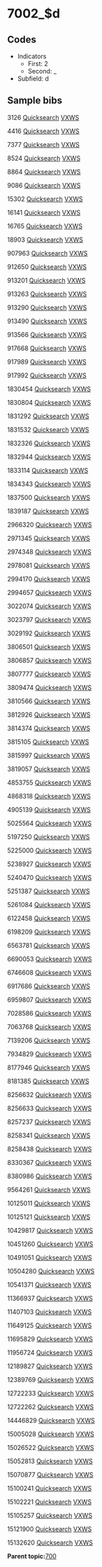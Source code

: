 # 7002\_$d

## Codes

-   Indicators
    -   First: 2
    -   Second: \_
-   Subfield: d

## Sample bibs

3126 [Quicksearch](https://search.library.yale.edu/catalog/3126) [VXWS](http://prodorbis.library.yale.edu:7014/vxws/GetHoldingsService?bibId=3126)

4416 [Quicksearch](https://search.library.yale.edu/catalog/4416) [VXWS](http://prodorbis.library.yale.edu:7014/vxws/GetHoldingsService?bibId=4416)

7377 [Quicksearch](https://search.library.yale.edu/catalog/7377) [VXWS](http://prodorbis.library.yale.edu:7014/vxws/GetHoldingsService?bibId=7377)

8524 [Quicksearch](https://search.library.yale.edu/catalog/8524) [VXWS](http://prodorbis.library.yale.edu:7014/vxws/GetHoldingsService?bibId=8524)

8864 [Quicksearch](https://search.library.yale.edu/catalog/8864) [VXWS](http://prodorbis.library.yale.edu:7014/vxws/GetHoldingsService?bibId=8864)

9086 [Quicksearch](https://search.library.yale.edu/catalog/9086) [VXWS](http://prodorbis.library.yale.edu:7014/vxws/GetHoldingsService?bibId=9086)

15302 [Quicksearch](https://search.library.yale.edu/catalog/15302) [VXWS](http://prodorbis.library.yale.edu:7014/vxws/GetHoldingsService?bibId=15302)

16141 [Quicksearch](https://search.library.yale.edu/catalog/16141) [VXWS](http://prodorbis.library.yale.edu:7014/vxws/GetHoldingsService?bibId=16141)

16765 [Quicksearch](https://search.library.yale.edu/catalog/16765) [VXWS](http://prodorbis.library.yale.edu:7014/vxws/GetHoldingsService?bibId=16765)

18903 [Quicksearch](https://search.library.yale.edu/catalog/18903) [VXWS](http://prodorbis.library.yale.edu:7014/vxws/GetHoldingsService?bibId=18903)

907963 [Quicksearch](https://search.library.yale.edu/catalog/907963) [VXWS](http://prodorbis.library.yale.edu:7014/vxws/GetHoldingsService?bibId=907963)

912650 [Quicksearch](https://search.library.yale.edu/catalog/912650) [VXWS](http://prodorbis.library.yale.edu:7014/vxws/GetHoldingsService?bibId=912650)

913201 [Quicksearch](https://search.library.yale.edu/catalog/913201) [VXWS](http://prodorbis.library.yale.edu:7014/vxws/GetHoldingsService?bibId=913201)

913263 [Quicksearch](https://search.library.yale.edu/catalog/913263) [VXWS](http://prodorbis.library.yale.edu:7014/vxws/GetHoldingsService?bibId=913263)

913290 [Quicksearch](https://search.library.yale.edu/catalog/913290) [VXWS](http://prodorbis.library.yale.edu:7014/vxws/GetHoldingsService?bibId=913290)

913490 [Quicksearch](https://search.library.yale.edu/catalog/913490) [VXWS](http://prodorbis.library.yale.edu:7014/vxws/GetHoldingsService?bibId=913490)

913566 [Quicksearch](https://search.library.yale.edu/catalog/913566) [VXWS](http://prodorbis.library.yale.edu:7014/vxws/GetHoldingsService?bibId=913566)

917668 [Quicksearch](https://search.library.yale.edu/catalog/917668) [VXWS](http://prodorbis.library.yale.edu:7014/vxws/GetHoldingsService?bibId=917668)

917989 [Quicksearch](https://search.library.yale.edu/catalog/917989) [VXWS](http://prodorbis.library.yale.edu:7014/vxws/GetHoldingsService?bibId=917989)

917992 [Quicksearch](https://search.library.yale.edu/catalog/917992) [VXWS](http://prodorbis.library.yale.edu:7014/vxws/GetHoldingsService?bibId=917992)

1830454 [Quicksearch](https://search.library.yale.edu/catalog/1830454) [VXWS](http://prodorbis.library.yale.edu:7014/vxws/GetHoldingsService?bibId=1830454)

1830804 [Quicksearch](https://search.library.yale.edu/catalog/1830804) [VXWS](http://prodorbis.library.yale.edu:7014/vxws/GetHoldingsService?bibId=1830804)

1831292 [Quicksearch](https://search.library.yale.edu/catalog/1831292) [VXWS](http://prodorbis.library.yale.edu:7014/vxws/GetHoldingsService?bibId=1831292)

1831532 [Quicksearch](https://search.library.yale.edu/catalog/1831532) [VXWS](http://prodorbis.library.yale.edu:7014/vxws/GetHoldingsService?bibId=1831532)

1832326 [Quicksearch](https://search.library.yale.edu/catalog/1832326) [VXWS](http://prodorbis.library.yale.edu:7014/vxws/GetHoldingsService?bibId=1832326)

1832944 [Quicksearch](https://search.library.yale.edu/catalog/1832944) [VXWS](http://prodorbis.library.yale.edu:7014/vxws/GetHoldingsService?bibId=1832944)

1833114 [Quicksearch](https://search.library.yale.edu/catalog/1833114) [VXWS](http://prodorbis.library.yale.edu:7014/vxws/GetHoldingsService?bibId=1833114)

1834343 [Quicksearch](https://search.library.yale.edu/catalog/1834343) [VXWS](http://prodorbis.library.yale.edu:7014/vxws/GetHoldingsService?bibId=1834343)

1837500 [Quicksearch](https://search.library.yale.edu/catalog/1837500) [VXWS](http://prodorbis.library.yale.edu:7014/vxws/GetHoldingsService?bibId=1837500)

1839187 [Quicksearch](https://search.library.yale.edu/catalog/1839187) [VXWS](http://prodorbis.library.yale.edu:7014/vxws/GetHoldingsService?bibId=1839187)

2966320 [Quicksearch](https://search.library.yale.edu/catalog/2966320) [VXWS](http://prodorbis.library.yale.edu:7014/vxws/GetHoldingsService?bibId=2966320)

2971345 [Quicksearch](https://search.library.yale.edu/catalog/2971345) [VXWS](http://prodorbis.library.yale.edu:7014/vxws/GetHoldingsService?bibId=2971345)

2974348 [Quicksearch](https://search.library.yale.edu/catalog/2974348) [VXWS](http://prodorbis.library.yale.edu:7014/vxws/GetHoldingsService?bibId=2974348)

2978081 [Quicksearch](https://search.library.yale.edu/catalog/2978081) [VXWS](http://prodorbis.library.yale.edu:7014/vxws/GetHoldingsService?bibId=2978081)

2994170 [Quicksearch](https://search.library.yale.edu/catalog/2994170) [VXWS](http://prodorbis.library.yale.edu:7014/vxws/GetHoldingsService?bibId=2994170)

2994657 [Quicksearch](https://search.library.yale.edu/catalog/2994657) [VXWS](http://prodorbis.library.yale.edu:7014/vxws/GetHoldingsService?bibId=2994657)

3022074 [Quicksearch](https://search.library.yale.edu/catalog/3022074) [VXWS](http://prodorbis.library.yale.edu:7014/vxws/GetHoldingsService?bibId=3022074)

3023797 [Quicksearch](https://search.library.yale.edu/catalog/3023797) [VXWS](http://prodorbis.library.yale.edu:7014/vxws/GetHoldingsService?bibId=3023797)

3029192 [Quicksearch](https://search.library.yale.edu/catalog/3029192) [VXWS](http://prodorbis.library.yale.edu:7014/vxws/GetHoldingsService?bibId=3029192)

3806501 [Quicksearch](https://search.library.yale.edu/catalog/3806501) [VXWS](http://prodorbis.library.yale.edu:7014/vxws/GetHoldingsService?bibId=3806501)

3806857 [Quicksearch](https://search.library.yale.edu/catalog/3806857) [VXWS](http://prodorbis.library.yale.edu:7014/vxws/GetHoldingsService?bibId=3806857)

3807777 [Quicksearch](https://search.library.yale.edu/catalog/3807777) [VXWS](http://prodorbis.library.yale.edu:7014/vxws/GetHoldingsService?bibId=3807777)

3809474 [Quicksearch](https://search.library.yale.edu/catalog/3809474) [VXWS](http://prodorbis.library.yale.edu:7014/vxws/GetHoldingsService?bibId=3809474)

3810566 [Quicksearch](https://search.library.yale.edu/catalog/3810566) [VXWS](http://prodorbis.library.yale.edu:7014/vxws/GetHoldingsService?bibId=3810566)

3812926 [Quicksearch](https://search.library.yale.edu/catalog/3812926) [VXWS](http://prodorbis.library.yale.edu:7014/vxws/GetHoldingsService?bibId=3812926)

3814374 [Quicksearch](https://search.library.yale.edu/catalog/3814374) [VXWS](http://prodorbis.library.yale.edu:7014/vxws/GetHoldingsService?bibId=3814374)

3815105 [Quicksearch](https://search.library.yale.edu/catalog/3815105) [VXWS](http://prodorbis.library.yale.edu:7014/vxws/GetHoldingsService?bibId=3815105)

3815997 [Quicksearch](https://search.library.yale.edu/catalog/3815997) [VXWS](http://prodorbis.library.yale.edu:7014/vxws/GetHoldingsService?bibId=3815997)

3819057 [Quicksearch](https://search.library.yale.edu/catalog/3819057) [VXWS](http://prodorbis.library.yale.edu:7014/vxws/GetHoldingsService?bibId=3819057)

4853755 [Quicksearch](https://search.library.yale.edu/catalog/4853755) [VXWS](http://prodorbis.library.yale.edu:7014/vxws/GetHoldingsService?bibId=4853755)

4868318 [Quicksearch](https://search.library.yale.edu/catalog/4868318) [VXWS](http://prodorbis.library.yale.edu:7014/vxws/GetHoldingsService?bibId=4868318)

4905139 [Quicksearch](https://search.library.yale.edu/catalog/4905139) [VXWS](http://prodorbis.library.yale.edu:7014/vxws/GetHoldingsService?bibId=4905139)

5025564 [Quicksearch](https://search.library.yale.edu/catalog/5025564) [VXWS](http://prodorbis.library.yale.edu:7014/vxws/GetHoldingsService?bibId=5025564)

5197250 [Quicksearch](https://search.library.yale.edu/catalog/5197250) [VXWS](http://prodorbis.library.yale.edu:7014/vxws/GetHoldingsService?bibId=5197250)

5225000 [Quicksearch](https://search.library.yale.edu/catalog/5225000) [VXWS](http://prodorbis.library.yale.edu:7014/vxws/GetHoldingsService?bibId=5225000)

5238927 [Quicksearch](https://search.library.yale.edu/catalog/5238927) [VXWS](http://prodorbis.library.yale.edu:7014/vxws/GetHoldingsService?bibId=5238927)

5240470 [Quicksearch](https://search.library.yale.edu/catalog/5240470) [VXWS](http://prodorbis.library.yale.edu:7014/vxws/GetHoldingsService?bibId=5240470)

5251387 [Quicksearch](https://search.library.yale.edu/catalog/5251387) [VXWS](http://prodorbis.library.yale.edu:7014/vxws/GetHoldingsService?bibId=5251387)

5261084 [Quicksearch](https://search.library.yale.edu/catalog/5261084) [VXWS](http://prodorbis.library.yale.edu:7014/vxws/GetHoldingsService?bibId=5261084)

6122458 [Quicksearch](https://search.library.yale.edu/catalog/6122458) [VXWS](http://prodorbis.library.yale.edu:7014/vxws/GetHoldingsService?bibId=6122458)

6198209 [Quicksearch](https://search.library.yale.edu/catalog/6198209) [VXWS](http://prodorbis.library.yale.edu:7014/vxws/GetHoldingsService?bibId=6198209)

6563781 [Quicksearch](https://search.library.yale.edu/catalog/6563781) [VXWS](http://prodorbis.library.yale.edu:7014/vxws/GetHoldingsService?bibId=6563781)

6690053 [Quicksearch](https://search.library.yale.edu/catalog/6690053) [VXWS](http://prodorbis.library.yale.edu:7014/vxws/GetHoldingsService?bibId=6690053)

6746608 [Quicksearch](https://search.library.yale.edu/catalog/6746608) [VXWS](http://prodorbis.library.yale.edu:7014/vxws/GetHoldingsService?bibId=6746608)

6917686 [Quicksearch](https://search.library.yale.edu/catalog/6917686) [VXWS](http://prodorbis.library.yale.edu:7014/vxws/GetHoldingsService?bibId=6917686)

6959807 [Quicksearch](https://search.library.yale.edu/catalog/6959807) [VXWS](http://prodorbis.library.yale.edu:7014/vxws/GetHoldingsService?bibId=6959807)

7028586 [Quicksearch](https://search.library.yale.edu/catalog/7028586) [VXWS](http://prodorbis.library.yale.edu:7014/vxws/GetHoldingsService?bibId=7028586)

7063768 [Quicksearch](https://search.library.yale.edu/catalog/7063768) [VXWS](http://prodorbis.library.yale.edu:7014/vxws/GetHoldingsService?bibId=7063768)

7139206 [Quicksearch](https://search.library.yale.edu/catalog/7139206) [VXWS](http://prodorbis.library.yale.edu:7014/vxws/GetHoldingsService?bibId=7139206)

7934829 [Quicksearch](https://search.library.yale.edu/catalog/7934829) [VXWS](http://prodorbis.library.yale.edu:7014/vxws/GetHoldingsService?bibId=7934829)

8177946 [Quicksearch](https://search.library.yale.edu/catalog/8177946) [VXWS](http://prodorbis.library.yale.edu:7014/vxws/GetHoldingsService?bibId=8177946)

8181385 [Quicksearch](https://search.library.yale.edu/catalog/8181385) [VXWS](http://prodorbis.library.yale.edu:7014/vxws/GetHoldingsService?bibId=8181385)

8256632 [Quicksearch](https://search.library.yale.edu/catalog/8256632) [VXWS](http://prodorbis.library.yale.edu:7014/vxws/GetHoldingsService?bibId=8256632)

8256633 [Quicksearch](https://search.library.yale.edu/catalog/8256633) [VXWS](http://prodorbis.library.yale.edu:7014/vxws/GetHoldingsService?bibId=8256633)

8257237 [Quicksearch](https://search.library.yale.edu/catalog/8257237) [VXWS](http://prodorbis.library.yale.edu:7014/vxws/GetHoldingsService?bibId=8257237)

8258341 [Quicksearch](https://search.library.yale.edu/catalog/8258341) [VXWS](http://prodorbis.library.yale.edu:7014/vxws/GetHoldingsService?bibId=8258341)

8258438 [Quicksearch](https://search.library.yale.edu/catalog/8258438) [VXWS](http://prodorbis.library.yale.edu:7014/vxws/GetHoldingsService?bibId=8258438)

8330367 [Quicksearch](https://search.library.yale.edu/catalog/8330367) [VXWS](http://prodorbis.library.yale.edu:7014/vxws/GetHoldingsService?bibId=8330367)

8380986 [Quicksearch](https://search.library.yale.edu/catalog/8380986) [VXWS](http://prodorbis.library.yale.edu:7014/vxws/GetHoldingsService?bibId=8380986)

9564261 [Quicksearch](https://search.library.yale.edu/catalog/9564261) [VXWS](http://prodorbis.library.yale.edu:7014/vxws/GetHoldingsService?bibId=9564261)

10125011 [Quicksearch](https://search.library.yale.edu/catalog/10125011) [VXWS](http://prodorbis.library.yale.edu:7014/vxws/GetHoldingsService?bibId=10125011)

10125121 [Quicksearch](https://search.library.yale.edu/catalog/10125121) [VXWS](http://prodorbis.library.yale.edu:7014/vxws/GetHoldingsService?bibId=10125121)

10429817 [Quicksearch](https://search.library.yale.edu/catalog/10429817) [VXWS](http://prodorbis.library.yale.edu:7014/vxws/GetHoldingsService?bibId=10429817)

10451260 [Quicksearch](https://search.library.yale.edu/catalog/10451260) [VXWS](http://prodorbis.library.yale.edu:7014/vxws/GetHoldingsService?bibId=10451260)

10491051 [Quicksearch](https://search.library.yale.edu/catalog/10491051) [VXWS](http://prodorbis.library.yale.edu:7014/vxws/GetHoldingsService?bibId=10491051)

10504280 [Quicksearch](https://search.library.yale.edu/catalog/10504280) [VXWS](http://prodorbis.library.yale.edu:7014/vxws/GetHoldingsService?bibId=10504280)

10541371 [Quicksearch](https://search.library.yale.edu/catalog/10541371) [VXWS](http://prodorbis.library.yale.edu:7014/vxws/GetHoldingsService?bibId=10541371)

11366937 [Quicksearch](https://search.library.yale.edu/catalog/11366937) [VXWS](http://prodorbis.library.yale.edu:7014/vxws/GetHoldingsService?bibId=11366937)

11407103 [Quicksearch](https://search.library.yale.edu/catalog/11407103) [VXWS](http://prodorbis.library.yale.edu:7014/vxws/GetHoldingsService?bibId=11407103)

11649125 [Quicksearch](https://search.library.yale.edu/catalog/11649125) [VXWS](http://prodorbis.library.yale.edu:7014/vxws/GetHoldingsService?bibId=11649125)

11695829 [Quicksearch](https://search.library.yale.edu/catalog/11695829) [VXWS](http://prodorbis.library.yale.edu:7014/vxws/GetHoldingsService?bibId=11695829)

11956724 [Quicksearch](https://search.library.yale.edu/catalog/11956724) [VXWS](http://prodorbis.library.yale.edu:7014/vxws/GetHoldingsService?bibId=11956724)

12189827 [Quicksearch](https://search.library.yale.edu/catalog/12189827) [VXWS](http://prodorbis.library.yale.edu:7014/vxws/GetHoldingsService?bibId=12189827)

12389769 [Quicksearch](https://search.library.yale.edu/catalog/12389769) [VXWS](http://prodorbis.library.yale.edu:7014/vxws/GetHoldingsService?bibId=12389769)

12722233 [Quicksearch](https://search.library.yale.edu/catalog/12722233) [VXWS](http://prodorbis.library.yale.edu:7014/vxws/GetHoldingsService?bibId=12722233)

12722262 [Quicksearch](https://search.library.yale.edu/catalog/12722262) [VXWS](http://prodorbis.library.yale.edu:7014/vxws/GetHoldingsService?bibId=12722262)

14446829 [Quicksearch](https://search.library.yale.edu/catalog/14446829) [VXWS](http://prodorbis.library.yale.edu:7014/vxws/GetHoldingsService?bibId=14446829)

15005028 [Quicksearch](https://search.library.yale.edu/catalog/15005028) [VXWS](http://prodorbis.library.yale.edu:7014/vxws/GetHoldingsService?bibId=15005028)

15026522 [Quicksearch](https://search.library.yale.edu/catalog/15026522) [VXWS](http://prodorbis.library.yale.edu:7014/vxws/GetHoldingsService?bibId=15026522)

15052813 [Quicksearch](https://search.library.yale.edu/catalog/15052813) [VXWS](http://prodorbis.library.yale.edu:7014/vxws/GetHoldingsService?bibId=15052813)

15070877 [Quicksearch](https://search.library.yale.edu/catalog/15070877) [VXWS](http://prodorbis.library.yale.edu:7014/vxws/GetHoldingsService?bibId=15070877)

15100241 [Quicksearch](https://search.library.yale.edu/catalog/15100241) [VXWS](http://prodorbis.library.yale.edu:7014/vxws/GetHoldingsService?bibId=15100241)

15102221 [Quicksearch](https://search.library.yale.edu/catalog/15102221) [VXWS](http://prodorbis.library.yale.edu:7014/vxws/GetHoldingsService?bibId=15102221)

15105257 [Quicksearch](https://search.library.yale.edu/catalog/15105257) [VXWS](http://prodorbis.library.yale.edu:7014/vxws/GetHoldingsService?bibId=15105257)

15121900 [Quicksearch](https://search.library.yale.edu/catalog/15121900) [VXWS](http://prodorbis.library.yale.edu:7014/vxws/GetHoldingsService?bibId=15121900)

15132620 [Quicksearch](https://search.library.yale.edu/catalog/15132620) [VXWS](http://prodorbis.library.yale.edu:7014/vxws/GetHoldingsService?bibId=15132620)

**Parent topic:**[700](../../tags/700/700.md)

